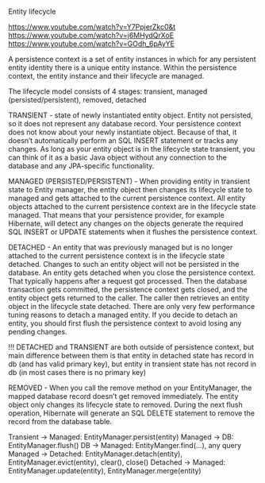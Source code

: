 Entity lifecycle

https://www.youtube.com/watch?v=Y7PpjerZkc0&t
https://www.youtube.com/watch?v=j6MHydQrXoE
https://www.youtube.com/watch?v=GOdh_6pAyYE

A persistence context is a set of entity instances in which for any persistent entity identity
there is a unique entity instance. Within the persistence context, the entity instance and their
lifecycle are managed.

The lifecycle model consists of 4 stages: transient, managed (persisted/persistent), removed, detached

TRANSIENT - state of newly instantiated entity object. Entity not persisted, so it does not
represent any database record.
Your persistence context does not know about your newly instantiate object.
Because of that, it doesn’t automatically perform an SQL INSERT statement or tracks any changes.
As long as your entity object is in the lifecycle state transient, you can think of it as
a basic Java object without any connection to the database and any JPA-specific functionality.

MANAGED (PERSISTED/PERSISTENT) - When providing entity in transient state to Entity manager, the entity object then changes its
lifecycle state to managed and gets attached to the current persistence context.
All entity objects attached to the current persistence context are in the lifecycle state managed.
That means that your persistence provider, for example Hibernate,
will detect any changes on the objects generate the required SQL INSERT or UPDATE statements
when it flushes the persistence context.

DETACHED - An entity that was previously managed but is no longer attached to the current persistence context
is in the lifecycle state detached. Changes to such an entity object will not be persisted in the database.
An entity gets detached when you close the persistence context.
That typically happens after a request got processed. Then the database transaction gets committed,
the persistence context gets closed, and the entity object gets returned to the caller.
The caller then retrieves an entity object in the lifecycle state detached.
There are only very few performance tuning reasons to detach a managed entity.
If you decide to detach an entity, you should first flush the persistence context to avoid losing any pending changes.

!!! DETACHED and TRANSIENT are both outside of persistence context, but main difference between them is that
entity in detached state has record in db (and has valid primary key), but entity in transient state has not record
in db (in most cases there is no primary key)

REMOVED - When you call the remove method on your EntityManager, the mapped database record doesn’t get removed immediately.
The entity object only changes its lifecycle state to removed. During the next flush operation,
Hibernate will generate an SQL DELETE statement to remove the record from the database table.

Transient -> Managed: EntityManager.persist(entity)
Managed -> DB: EntityManager.flush()
DB -> Managed: EntityManger.find(...), any query
Managed -> Detached: EntityManager.detach(entity), EntityManager.evict(entity), clear(), close()
Detached -> Managed: EntityManager.update(entity), EntityManager.merge(entity)